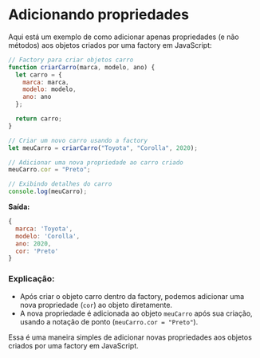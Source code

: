 # Adicionando propriedades

Aqui está um exemplo de como adicionar apenas propriedades (e não métodos) aos objetos criados por uma factory em JavaScript:

```javascript
// Factory para criar objetos carro
function criarCarro(marca, modelo, ano) {
  let carro = {
    marca: marca,
    modelo: modelo,
    ano: ano
  };

  return carro;
}

// Criar um novo carro usando a factory
let meuCarro = criarCarro("Toyota", "Corolla", 2020);

// Adicionar uma nova propriedade ao carro criado
meuCarro.cor = "Preto";

// Exibindo detalhes do carro
console.log(meuCarro);
```

**Saída:**

```javascript
{
  marca: 'Toyota',
  modelo: 'Corolla',
  ano: 2020,
  cor: 'Preto'
}
```

### Explicação:

- Após criar o objeto carro dentro da factory, podemos adicionar uma nova propriedade (`cor`) ao objeto diretamente.
- A nova propriedade é adicionada ao objeto `meuCarro` após sua criação, usando a notação de ponto (`meuCarro.cor = "Preto"`).

Essa é uma maneira simples de adicionar novas propriedades aos objetos criados por uma factory em JavaScript.